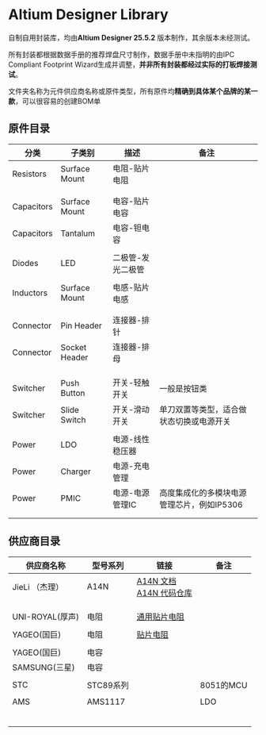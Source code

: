 # Altium Designer Library

自制自用封装库，均由**Altium Designer 25.5.2** 版本制作，其余版本未经测试。

所有封装都根据数据手册的推荐焊盘尺寸制作，数据手册中未指明的由IPC Compliant Footprint Wizard生成并调整，**并非所有封装都经过实际的打板焊接测试**。

文件夹名称为元件供应商名称或原件类型，所有原件均**精确到具体某个品牌的某一款**，可以很容易的创建BOM单

## 原件目录

| 分类         | 子类别           | 描述      | 备注  |
| ---------- | ------------- | ------- | --- |
| Resistors  | Surface Mount | 电阻-贴片电阻 |     |
|            |               |         |     |
|            |               |         |     |
| Capacitors | Surface Mount | 电容-贴片电容 |     |
| Capacitors | Tantalum      | 电容-钽电容  |     |
|            |               |         |     |
|   Diodes   |      LED      | 二极管-发光二极管  |     |
|            |               |         |     |
| Inductors  | Surface Mount | 电感-贴片电感 |     |
|            |               |         |     |
|            |               |         |     |
| Connector |  Pin Header   |  连接器-排针 |     |
| Connector  | Socket Header |  连接器-排母 |     |
|            |               |         |     |
|            |               |         |     |
|            |               |         |     |
|  Switcher  |  Push Button  | 开关-轻触开关 |  一般是按钮类   |
|  Switcher  | Slide Switch  | 开关-滑动开关 |  单刀双置等类型，适合做状态切换或电源开关   |
|            |               |         |     |
|   Power |   LDO |   电源-线性稳压器  |     |
|   Power | Charger | 电源-充电管理   |     |
|   Power |  PMIC   |  电源-电源管理IC  | 高度集成化的多模块电源管理芯片，例如IP5306    |
|            |               |         |     |
|            |               |         |     |

## 供应商目录

|  供应商名称    |   型号系列   | 链接 |   备注    |
| ---- | ---- | ---- | ---- |
|  JieLi （杰理）  |  A14N |   [A14N 文档](https://doc.zh-jieli.com/AD14/zh-cn/master/index.html) <br/> [A14N 代码仓库](https://github.com/Jieli-Tech/fw-AD15N)   |    |
|      |      |      |  |
|      |      |      |  |
|      |      |      |  |
|  UNI-ROYAL(厚声)    |   电阻   |  [通用贴片电阻](https://www.uni-royal.cn/images/userfile/file/1745833593c56505e6d9ab55c7.pdf)    |  |
|      |      |      |  |
|  YAGEO(国巨)    |   电阻   |   [贴片电阻](https://www.yageo.com/upload/website/yageo_PYu-R_INT-thick_8_19090411_330.pdf)   |  |
|      |      |      |  |
|   YAGEO(国巨)   |   电容   |      |  |
|   SAMSUNG(三星)   |   电容   |      |  |
|      |      |      |  |
|    STC  |   STC89系列   |      | 8051的MCU |
|      |      |      |  |
|   AMS   |   AMS1117   |      | LDO |
|      |      |      |  |
|      |      |      |  |
|      |      |      |  |
|      |      |      |  |
|      |      |      |  |
|      |      |      |  |

